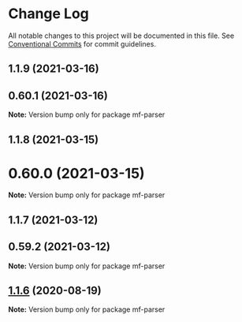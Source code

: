 # Change Log

All notable changes to this project will be documented in this file.
See [Conventional Commits](https://conventionalcommits.org) for commit guidelines.

## 1.1.9 (2021-03-16)



## 0.60.1 (2021-03-16)

**Note:** Version bump only for package mf-parser





## 1.1.8 (2021-03-15)



# 0.60.0 (2021-03-15)

**Note:** Version bump only for package mf-parser





## 1.1.7 (2021-03-12)



## 0.59.2 (2021-03-12)

**Note:** Version bump only for package mf-parser





## [1.1.6](https://github.com/cheminfo/mf-parser/compare/mf-parser@1.1.5...mf-parser@1.1.6) (2020-08-19)

**Note:** Version bump only for package mf-parser
